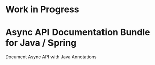# Work in Progress
# Async API Documentation Bundle for Java / Spring

Document Async API with Java Annotations
